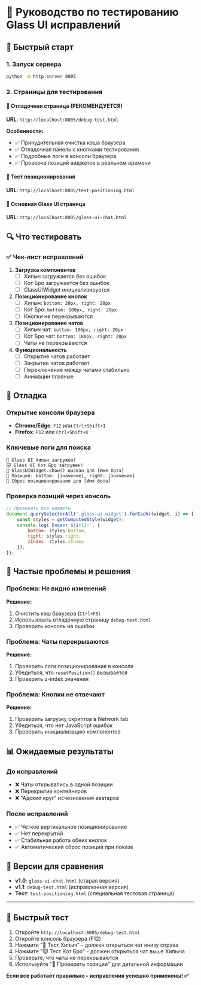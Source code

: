 # 🔧 Руководство по тестированию Glass UI исправлений

## 🚀 Быстрый старт

### 1. Запуск сервера
```bash
python -m http.server 8005
```

### 2. Страницы для тестирования

#### 🔧 Отладочная страница (РЕКОМЕНДУЕТСЯ)
**URL**: `http://localhost:8005/debug-test.html`

**Особенности:**
- ✅ Принудительная очистка кэша браузера
- ✅ Отладочная панель с кнопками тестирования
- ✅ Подробные логи в консоли браузера
- ✅ Проверка позиций виджетов в реальном времени

#### 🎯 Тест позиционирования
**URL**: `http://localhost:8005/test-positioning.html`

#### 🔮 Основная Glass UI страница
**URL**: `http://localhost:8005/glass-ui-chat.html`

## 🔍 Что тестировать

### ✅ Чек-лист исправлений

1. **Загрузка компонентов**
   - [ ] Хипыч загружается без ошибок
   - [ ] Кот Бро загружается без ошибок
   - [ ] GlassUIWidget инициализируется

2. **Позиционирование кнопок**
   - [ ] Хипыч: `bottom: 20px, right: 20px`
   - [ ] Кот Бро: `bottom: 100px, right: 20px`
   - [ ] Кнопки не перекрываются

3. **Позиционирование чатов**
   - [ ] Хипыч чат: `bottom: 100px, right: 20px`
   - [ ] Кот Бро чат: `bottom: 180px, right: 20px`
   - [ ] Чаты не перекрываются

4. **Функциональность**
   - [ ] Открытие чатов работает
   - [ ] Закрытие чатов работает
   - [ ] Переключение между чатами стабильно
   - [ ] Анимации плавные

## 🔧 Отладка

### Открытие консоли браузера
- **Chrome/Edge**: `F12` или `Ctrl+Shift+I`
- **Firefox**: `F12` или `Ctrl+Shift+K`

### Ключевые логи для поиска
```
🤖 Glass UI Хипыч загружен!
🐱 Glass UI Кот Бро загружен!
🔮 GlassUIWidget.show() вызван для [Имя бота]
📍 Позиция: bottom: [значение], right: [значение]
🔄 Сброс позиционирования для [Имя бота]
```

### Проверка позиций через консоль
```javascript
// Проверить все виджеты
document.querySelectorAll('.glass-ui-widget').forEach((widget, i) => {
    const styles = getComputedStyle(widget);
    console.log(`Виджет ${i+1}:`, {
        bottom: styles.bottom,
        right: styles.right,
        zIndex: styles.zIndex
    });
});
```

## 🐛 Частые проблемы и решения

### Проблема: Не видно изменений
**Решение:**
1. Очистить кэш браузера (`Ctrl+F5`)
2. Использовать отладочную страницу `debug-test.html`
3. Проверить консоль на ошибки

### Проблема: Чаты перекрываются
**Решение:**
1. Проверить логи позиционирования в консоли
2. Убедиться, что `resetPosition()` вызывается
3. Проверить z-index значения

### Проблема: Кнопки не отвечают
**Решение:**
1. Проверить загрузку скриптов в Network tab
2. Убедиться, что нет JavaScript ошибок
3. Проверить инициализацию компонентов

## 📊 Ожидаемые результаты

### До исправлений
- ❌ Чаты открывались в одной позиции
- ❌ Перекрытие контейнеров
- ❌ "Адский круг" исчезновения аватаров

### После исправлений
- ✅ Четкое вертикальное позиционирование
- ✅ Нет перекрытий
- ✅ Стабильная работа обеих кнопок
- ✅ Автоматический сброс позиций при показе

## 🎯 Версии для сравнения

- **v1.0**: `glass-ui-chat.html` (старая версия)
- **v1.1**: `debug-test.html` (исправленная версия)
- **Тест**: `test-positioning.html` (специальная тестовая страница)

---

## 🚀 Быстрый тест

1. Откройте `http://localhost:8005/debug-test.html`
2. Откройте консоль браузера (F12)
3. Нажмите "🤖 Тест Хипыч" - должен открыться чат внизу справа
4. Нажмите "🐱 Тест Кот Бро" - должен открыться чат выше Хипыча
5. Проверьте, что чаты не перекрываются
6. Используйте "📍 Проверить позиции" для детальной информации

**Если все работает правильно - исправления успешно применены! ✅** 